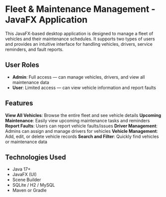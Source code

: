 # Fleet & Maintenance Management - JavaFX Application

This JavaFX-based desktop application is designed to manage a fleet of vehicles and their maintenance schedules. It supports two types of users and provides an intuitive interface for handling vehicles, drivers, service reminders, and fault reports.

## User Roles

- **Admin**: Full access — can manage vehicles, drivers, and view all maintenance data
- **User**: Limited access — can view vehicle information and report faults

## Features

**View All Vehicles**: Browse the entire fleet and see vehicle details
**Upcoming Maintenance**: Easily view upcoming maintenance tasks and reminders
**Report Faults**: Users can report vehicle faults/issues
**Driver Management**: Admins can assign and manage drivers for vehicles
**Vehicle Management**: Add, edit, or delete vehicle records
**Search and Filter**: Quickly find vehicles or maintenance data

## Technologies Used

- Java 17+
- JavaFX (UI)
- Scene Builder 
- SQLite / H2 / MySQL
- Maven or Gradle



